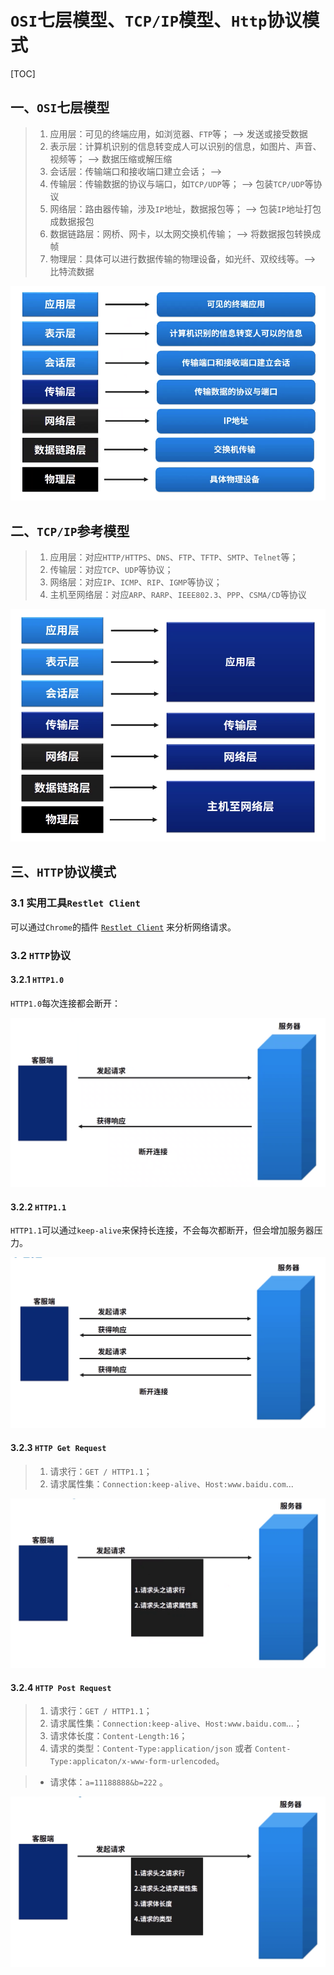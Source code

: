 # `OSI`七层模型、`TCP/IP`模型、`Http`协议模式

[TOC]

## 一、`OSI`七层模型

> 1. 应用层：可见的终端应用，如浏览器、`FTP`等； --> 发送或接受数据
> 2. 表示层：计算机识别的信息转变成人可以识别的信息，如图片、声音、视频等； --> 数据压缩或解压缩
> 3. 会话层：传输端口和接收端口建立会话； -->
> 4. 传输层：传输数据的协议与端口，如`TCP/UDP`等； --> 包装`TCP/UDP`等协议
> 5. 网络层：路由器传输，涉及`IP`地址，数据报包等； --> 包装`IP`地址打包成数据报包
> 6. 数据链路层：网桥、网卡，以太网交换机传输； --> 将数据报包转换成帧
> 7. 物理层：具体可以进行数据传输的物理设备，如光纤、双绞线等。--> 比特流数据

![image](https://github.com/tianyalu/NetworkTheory/raw/master/show/network_seven_level_model.png)

## 二、`TCP/IP`参考模型

> 1. 应用层：对应`HTTP/HTTPS`、`DNS`、`FTP`、`TFTP`、`SMTP`、`Telnet`等；
> 2. 传输层：对应`TCP`、`UDP`等协议；
> 3. 网络层：对应`IP`、`ICMP`、`RIP`、`IGMP`等协议；
> 4. 主机至网络层：对应`ARP`、`RARP`、`IEEE802.3`、`PPP`、`CSMA/CD`等协议

![image](https://github.com/tianyalu/NetworkTheory/raw/master/show/network_four_level_model.png)

## 三、`HTTP`协议模式

### 3.1 实用工具`Restlet Client`

可以通过`Chrome`的插件 [`Restlet Client`](https://chrome.zzzmh.cn/info?token=aejoelaoggembcahagimdiliamlcdmfm) 来分析网络请求。

### 3.2 `HTTP`协议

#### 3.2.1 `HTTP1.0`

`HTTP1.0`每次连接都会断开：

![image](https://github.com/tianyalu/NetworkTheory/raw/master/show/http1.0.png)

#### 3.2.2 `HTTP1.1`

`HTTP1.1`可以通过`keep-alive`来保持长连接，不会每次都断开，但会增加服务器压力。

![image](https://github.com/tianyalu/NetworkTheory/raw/master/show/http1.1.png)

#### 3.2.3 `HTTP Get Request`

> 1. 请求行：`GET / HTTP1.1`；
> 2. 请求属性集：`Connection:keep-alive`、`Host:www.baidu.com`...

![image](https://github.com/tianyalu/NetworkTheory/raw/master/show/http_get_request.png)

#### 3.2.4 `HTTP Post Request`

> 1. 请求行：`GET / HTTP1.1`；
> 2. 请求属性集：`Connection:keep-alive`、`Host:www.baidu.com`...；
> 3. 请求体长度：`Content-Length:16`；
> 4. 请求的类型：`Content-Type:application/json` 或者 `Content-Type:applicaton/x-www-form-urlencoded`。

> * 请求体：`a=11188888&b=222` 。

![image](https://github.com/tianyalu/NetworkTheory/raw/master/show/http_post_request.png)

